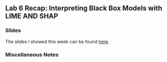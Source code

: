 ## Lab 6 Recap: Interpreting Black Box Models with LIME AND SHAP

### Slides

The slides I showed this week can be found [here](2024-VisML-CDS/VisML-Lab-Week6-slides.qmd). 

### Miscellaneous Notes 